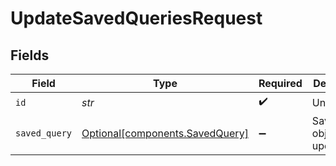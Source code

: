 # UpdateSavedQueriesRequest


## Fields

| Field                                                                    | Type                                                                     | Required                                                                 | Description                                                              |
| ------------------------------------------------------------------------ | ------------------------------------------------------------------------ | ------------------------------------------------------------------------ | ------------------------------------------------------------------------ |
| `id`                                                                     | *str*                                                                    | :heavy_check_mark:                                                       | Unique ID                                                                |
| `saved_query`                                                            | [Optional[components.SavedQuery]](../../models/components/savedquery.md) | :heavy_minus_sign:                                                       | SavedQuery object to be updated                                          |
